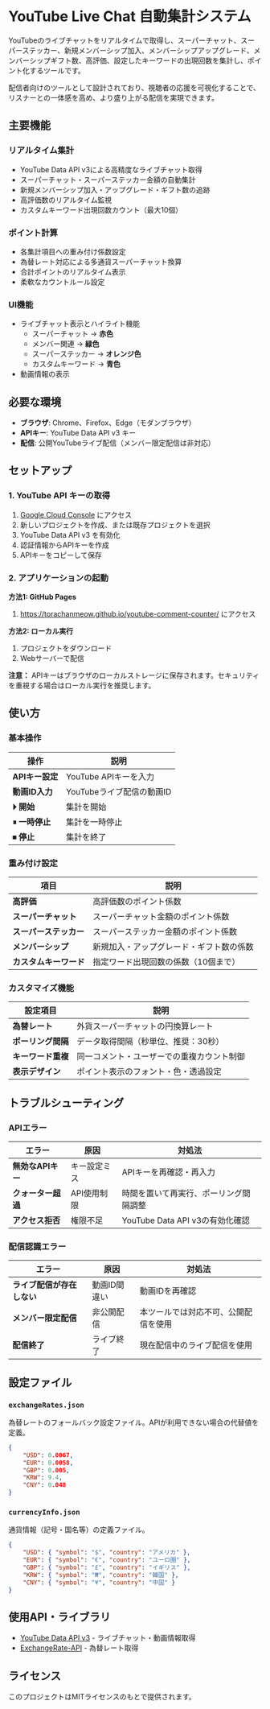 # YouTube Live Chat 自動集計システム

YouTubeのライブチャットをリアルタイムで取得し、スーパーチャット、スーパーステッカー、新規メンバーシップ加入、メンバーシップアップグレード、メンバーシップギフト数、高評価、設定したキーワードの出現回数を集計し、ポイント化するツールです。

配信者向けのツールとして設計されており、視聴者の応援を可視化することで、リスナーとの一体感を高め、より盛り上がる配信を実現できます。

## 主要機能

### リアルタイム集計
- YouTube Data API v3による高精度なライブチャット取得
- スーパーチャット・スーパーステッカー金額の自動集計
- 新規メンバーシップ加入・アップグレード・ギフト数の追跡
- 高評価数のリアルタイム監視
- カスタムキーワード出現回数カウント（最大10個）

### ポイント計算
- 各集計項目への重み付け係数設定
- 為替レート対応による多通貨スーパーチャット換算
- 合計ポイントのリアルタイム表示
- 柔軟なカウントルール設定

### UI機能
- ライブチャット表示とハイライト機能
  - スーパーチャット → **赤色**
  - メンバー関連 → **緑色**
  - スーパーステッカー → **オレンジ色**
  - カスタムキーワード → **青色**
- 動画情報の表示

## 必要な環境

- **ブラウザ**: Chrome、Firefox、Edge（モダンブラウザ）
- **APIキー**: YouTube Data API v3 キー
- **配信**: 公開YouTubeライブ配信（メンバー限定配信は非対応）

## セットアップ

### 1. YouTube API キーの取得

1. [Google Cloud Console](https://console.cloud.google.com/) にアクセス
2. 新しいプロジェクトを作成、または既存プロジェクトを選択
3. YouTube Data API v3 を有効化
4. 認証情報からAPIキーを作成
5. APIキーをコピーして保存

### 2. アプリケーションの起動

**方法1: GitHub Pages**
1. https://torachanmeow.github.io/youtube-comment-counter/ にアクセス

**方法2: ローカル実行**
1. プロジェクトをダウンロード
2. Webサーバーで配信

**注意：** APIキーはブラウザのローカルストレージに保存されます。セキュリティを重視する場合はローカル実行を推奨します。

## 使い方

### 基本操作

| 操作 | 説明 |
|------|------|
| **APIキー設定** | YouTube APIキーを入力 |
| **動画ID入力** | YouTubeライブ配信の動画ID |
| **⏵ 開始** | 集計を開始 |
| **⏸ 一時停止** | 集計を一時停止 |
| **⏹ 停止** | 集計を終了 |

### 重み付け設定

| 項目 | 説明 |
|------|------|
| **高評価** | 高評価数のポイント係数 |
| **スーパーチャット** | スーパーチャット金額のポイント係数 |
| **スーパーステッカー** | スーパーステッカー金額のポイント係数 |
| **メンバーシップ** | 新規加入・アップグレード・ギフト数の係数 |
| **カスタムキーワード** | 指定ワード出現回数の係数（10個まで） |

### カスタマイズ機能

| 設定項目 | 説明 |
|----------|------|
| **為替レート** | 外貨スーパーチャットの円換算レート |
| **ポーリング間隔** | データ取得間隔（秒単位、推奨：30秒） |
| **キーワード重複** | 同一コメント・ユーザーでの重複カウント制御 |
| **表示デザイン** | ポイント表示のフォント・色・透過設定 |

## トラブルシューティング

### APIエラー

| エラー | 原因 | 対処法 |
|--------|------|--------|
| **無効なAPIキー** | キー設定ミス | APIキーを再確認・再入力 |
| **クォーター超過** | API使用制限 | 時間を置いて再実行、ポーリング間隔調整 |
| **アクセス拒否** | 権限不足 | YouTube Data API v3の有効化確認 |

### 配信認識エラー

| エラー | 原因 | 対処法 |
|--------|------|--------|
| **ライブ配信が存在しない** | 動画ID間違い | 動画IDを再確認 |
| **メンバー限定配信** | 非公開配信 | 本ツールでは対応不可、公開配信を使用 |
| **配信終了** | ライブ終了 | 現在配信中のライブ配信を使用 |

## 設定ファイル

### `exchangeRates.json`

為替レートのフォールバック設定ファイル。APIが利用できない場合の代替値を定義。

```json
{
    "USD": 0.0067,
    "EUR": 0.0058,
    "GBP": 0.005,
    "KRW": 9.4,
    "CNY": 0.048
}
```

### `currencyInfo.json`

通貨情報（記号・国名等）の定義ファイル。

```json
{
    "USD": { "symbol": "$", "country": "アメリカ" },
    "EUR": { "symbol": "€", "country": "ユーロ圏" },
    "GBP": { "symbol": "£", "country": "イギリス" },
    "KRW": { "symbol": "₩", "country": "韓国" },
    "CNY": { "symbol": "¥", "country": "中国" }
}
```

## 使用API・ライブラリ

- [YouTube Data API v3](https://developers.google.com/youtube/v3) - ライブチャット・動画情報取得
- [ExchangeRate-API](https://www.exchangerate-api.com/) - 為替レート取得

## ライセンス

このプロジェクトはMITライセンスのもとで提供されます。